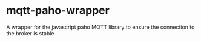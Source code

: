 # mqtt-paho-wrapper
A wrapper for the javascript paho MQTT library to ensure the connection to the broker is stable
